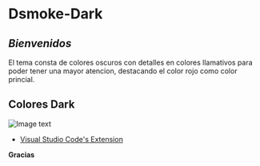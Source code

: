 # Dsmoke-Dark

## _Bienvenidos_

El tema consta de colores oscuros con detalles en colores llamativos para poder tener una mayor atencion, destacando el color rojo como color princial.

## Colores Dark

![Image text](https://github.com/arnoldrc/extension-theme-dsmoke-dark/blob/master/icons/code.png?raw=true)

-   [Visual Studio Code's Extension](https://marketplace.visualstudio.com/publishers/theme-dsmoke-dark)

**Gracias**
